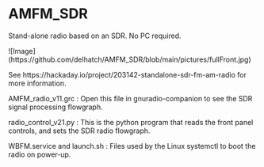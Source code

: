 # AMFM_SDR
<p>Stand-alone radio based on an SDR. No PC required.</p>
![Image](https://github.com/delhatch/AMFM_SDR/blob/main/pictures/fullFront.jpg)
<p>See https://hackaday.io/project/203142-standalone-sdr-fm-am-radio for more information.</p>
<p>AMFM_radio_v11.grc : Open this file in gnuradio-companion to see the SDR signal processing flowgraph.</p>
<p>radio_control_v21.py : This is the python program that reads the front panel controls, and sets the SDR radio flowgraph.</p>
<p>WBFM.service and launch.sh : Files used by the Linux systemctl to boot the radio on power-up.</p>
